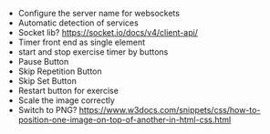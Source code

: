 + Configure the server name for websockets
+ Automatic detection of services
+ Socket lib? https://socket.io/docs/v4/client-api/
+ Timer front end as single element 
+ start and stop exercise timer by buttons
+ Pause Button
+ Skip Repetition Button
+ Skip Set Button
+ Restart button for exercise
+ Scale the image correctly
+ Switch to PNG? https://www.w3docs.com/snippets/css/how-to-position-one-image-on-top-of-another-in-html-css.html